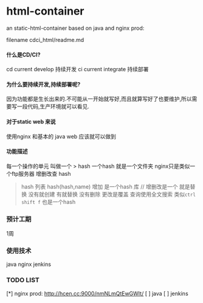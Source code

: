 # html-container
an static-html-container based on java and nginx  prod: 

filename cdci_html/readme.md

#### 什么是CD/CI?
cd current develop 持续开发
ci current integrate 持续部署

#### 为什么要持续开发,持续部署呢?
因为功能都是生长出来的.不可能从一开始就写好,而且就算写好了也要维护,所以需要写一段代码,生产环境就可以看见.

#### 对于static web 来说
使用nginx 和基本的 java web 应该就可以做到

#### 功能描述
每一个操作的单元 叫做一个
    > hash
一个hash 就是一个文件夹
nginx只是类似一个ftp服务器
增删改查 hash
 > hash 列表  hash(hash,name)
 > 增加 是一个hash 库    // 增删改是一个 就是替换  没有就创建  有就替换
 > 没有删除
 > 更改是覆盖
 > 查询使用全文搜索 类似`ctrl shift f`   也是一个hash


### 预计工期 
1周
### 使用技术 
java nginx jenkins


### TODO LIST
[*]  nginx   prod: http://hcen.cc:9000/nmNLmQtEwGWIt/
[ ]  java
[ ]  jenkins